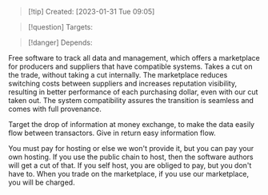 
>[!tip] Created: [2023-01-31 Tue 09:05]

>[!question] Targets: 

>[!danger] Depends: 

Free software to track all data and management, which offers a marketplace for producers and suppliers that have compatible systems.  Takes a cut on the trade, without taking a cut internally.  The marketplace reduces switching costs between suppliers and increases reputation visibility, resulting in better performance of each purchasing dollar, even with our cut taken out.  The system compatibility assures the transition is seamless and comes with full provenance.

Target the drop of information at money exchange, to make the data easily flow between transactors.  Give in return easy information flow.

You must pay for hosting or else we won't provide it, but you can pay your own hosting.  If you use the public chain to host, then the software authors will get a cut of that.  If you self host, you are obliged to pay, but you don't have to.  When you trade on the marketplace, if you use our marketplace, you will be charged.